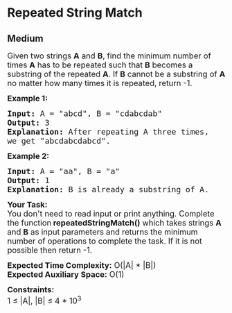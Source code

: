 # Repeated String Match
## Medium
<div class="problems_problem_content__Xm_eO"><p><span style="font-size:18px">Given two strings <strong>A</strong> and <strong>B</strong>, find the minimum number of times <strong>A</strong> has to be repeated such that <strong>B</strong> becomes a substring of the repeated <strong>A</strong>. If <strong>B</strong> cannot be a substring of <strong>A</strong> no matter how many times it is repeated, return -1.</span></p>

<p><span style="font-size:18px"><strong>Example 1:</strong></span></p>

<pre><span style="font-size:18px"><strong>Input: </strong>A = "abcd", B = "cdabcdab"</span>
<span style="font-size:18px"><strong>Output:</strong> 3</span>
<span style="font-size:18px"><strong>Explanation:</strong> After repeating A three times, 
we get "abcdabcdabcd".</span></pre>

<p><span style="font-size:18px"><strong>Example 2:</strong></span></p>

<pre><span style="font-size:18px"><strong>Input: </strong>A = "aa", B = "a"</span>
<span style="font-size:18px"><strong>Output:</strong> 1</span>
<span style="font-size:18px"><strong>Explanation:</strong> B is already a substring of A.</span>
</pre>

<p><span style="font-size:18px"><strong>Your Task: </strong>&nbsp;<br>
You don't need to read input or print anything. Complete the function</span> <span style="font-size:18px"><strong>repeatedStringMatch()</strong> which takes strings <strong>A</strong> and <strong>B</strong> as input parameters and returns the minimum number of operations to complete the task. If it is not possible then return -1.</span></p>

<p><span style="font-size:18px"><strong>Expected Time Complexity:</strong> O(|A| *&nbsp;|B|)<br>
<strong>Expected Auxiliary Space:</strong> O(1)</span></p>

<p><span style="font-size:18px"><strong>Constraints:</strong><br>
1 ≤ |A|, |B| ≤ 4 * 10<sup>3</sup></span></p>
</div>